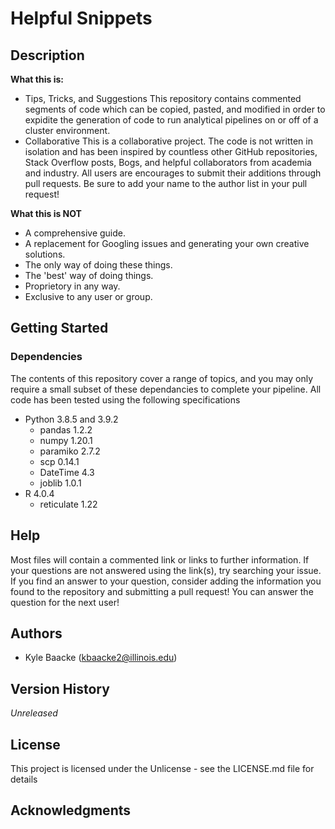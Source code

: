 # Helpful Snippets

## Description

**What this is:**
- Tips, Tricks, and Suggestions
    This repository contains commented segments of code which can be copied, pasted, and modified in order to expidite the generation of code to run analytical pipelines on or off of a cluster environment. 
- Collaborative
    This is a collaborative project. The code is not written in isolation and has been inspired by countless other GitHub repositories, Stack Overflow posts, Bogs, and helpful collaborators from academia and industry. All users are encourages to submit their additions through pull requests. Be sure to add your name to the author list in your pull request!

**What this is NOT**
- A comprehensive guide.
- A replacement for Googling issues and generating your own creative solutions.
- The only way of doing these things.
- The 'best' way of doing things.
- Proprietory in any way.
- Exclusive to any user or group.

## Getting Started

### Dependencies
The contents of this repository cover a range of topics, and you may only require a small subset of these dependancies to complete your pipeline. All code has been tested using the following specifications

- Python            3.8.5 and 3.9.2
    - pandas        1.2.2
    - numpy         1.20.1
    - paramiko      2.7.2
    - scp           0.14.1
    - DateTime      4.3
    - joblib        1.0.1
- R                 4.0.4
    - reticulate    1.22

## Help
Most files will contain a commented link or links to further information. If your questions are not answered using the link(s), try searching your issue. If you find an answer to your question, consider adding the information you found to the repository and submitting a pull request! You can answer the question for the next user!

## Authors
- Kyle Baacke (kbaacke2@illinois.edu)

## Version History

*Unreleased*

## License

This project is licensed under the Unlicense - see the LICENSE.md file for details

## Acknowledgments


